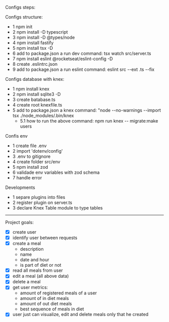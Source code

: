 Configs steps: 

Configs structure: 

- 1 npm init
- 2 npm install -D typescript
- 3 npm install -D @types/node
- 4 npm install fastify
- 5 npm install tsx -D
- 6 add to package.json a run dev command: tsx watch src/server.ts
- 7 npm install eslint @rocketseat/eslint-config -D
- 8 create .eslintrc.json
- 9 add to package.json a run eslint command: eslint src --ext .ts --fix

Configs database with knex: 

- 1 npm install knex 
- 2 npm install sqlite3 -D
- 3 create batabase.ts
- 4 create root knexfile.ts
- 5 add to package.json a knex command: "node --no-warnings --import tsx ./node_modules/.bin/knex
    - 5.1 how to run the above command: npm run knex -- migrate:make users

Confis env

- 1 create file .env
- 2 import 'dotenv/config'
- 3 .env to gitignore
- 4 create folder src/env
- 5 npm install zod
- 6 validade env variables with zod schema
- 7 handle error

Developments

- 1 separe plugins into files 
- 2 register plugin on server.ts
- 3 declare Knex Table module to type tables


------------------------------------------------------

Project goals: 

- [X] create user
- [X] identify user between requests
- [X] create a meal
     - description
     - name
     - date and hour
     - is part of diet or not
- [X] read all meals from user
- [X] edit a meal (all above data)
- [X] delete a meal
- [X] get user metrics: 
     - amount of registered meals of a user
     - amount of in diet meals
     - amount of out diet meals
     - best sequence of meals in diet
- [X] user just can visualize, edit and delete meals only that he created
